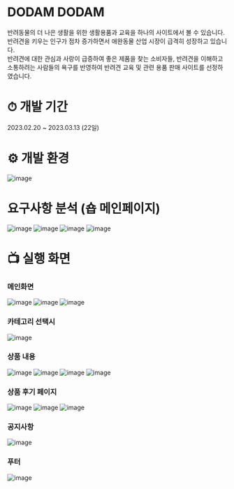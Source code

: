 # DODAM DODAM
 반려동물의 더 나은 생활을 위한 생활용품과 교육을 하나의 사이트에서 볼 수 있습니다.  
 반려견을 키우는 인구가 점차 증가하면서 애완동물 산업 시장이 급격히 성장하고 있습니다.   
 반려견에 대한 관심과 사랑이 급증하여 좋은 제품을 찾는 소비자들, 반려견을 이해하고 소통하려는 사람들의 욕구를 반영하여 반려견 교육 및 관련 용품 판매 사이트를 선정하였습니다.    
  


# ⏱ 개발 기간
2023.02.20 ~ 2023.03.13 (22일)

# ⚙ 개발 환경 
![image](https://github.com/helmijin/DodamDodam/assets/113495471/fa5dad71-a37b-4a21-9a5a-7e47c504f253)

# 요구사항 분석 (숍 메인페이지)
![image](https://github.com/helmijin/DodamDodam/assets/113495471/54dcc830-9872-4aef-a418-cf0c51556ea6)
![image](https://github.com/helmijin/DodamDodam/assets/113495471/773eafc7-1f23-4ab5-a320-e27fca25579e)
![image](https://github.com/helmijin/DodamDodam/assets/113495471/fe70b544-c2d2-4ad9-bdf7-91f0a4733681)
![image](https://github.com/helmijin/DodamDodam/assets/113495471/eb752429-22a3-47a3-a39e-9059ee1af643)

# 📺 실행 화면
### 메인화면
![image](https://github.com/helmijin/DodamDodam/assets/113495471/e2a47f74-9153-49c1-b223-4c45802a2cae)
![image](https://github.com/helmijin/DodamDodam/assets/113495471/dbf38cc8-813a-45bc-a2f0-2b0516b17174)
![image](https://github.com/helmijin/DodamDodam/assets/113495471/9dc8cd05-625e-4cc1-b5a9-3b09850f9fdb)
### 카테고리 선택시
![image](https://github.com/helmijin/DodamDodam/assets/113495471/8d0e4a5f-3f37-4993-b5e6-ea835bbc05d0)
### 상품 내용
![image](https://github.com/helmijin/DodamDodam/assets/113495471/fcb4145e-c156-4874-9680-3f9fa91bb022)
![image](https://github.com/helmijin/DodamDodam/assets/113495471/ef87f774-18f7-412a-b3b1-1f7e60db6825)
![image](https://github.com/helmijin/DodamDodam/assets/113495471/a23f44d6-7a45-483f-b7ae-b05e46e85b41)
![image](https://github.com/helmijin/DodamDodam/assets/113495471/4d8b8299-b012-4302-bc12-a15f3bd31ea5)
### 상품 후기 페이지
![image](https://github.com/helmijin/DodamDodam/assets/113495471/6f479bba-d83c-4bc6-aff5-bc38091d5bb8)
![image](https://github.com/helmijin/DodamDodam/assets/113495471/7e6c813e-fa30-44bd-b859-759599bd44b3)
![image](https://github.com/helmijin/DodamDodam/assets/113495471/69d2fa2b-0d64-447f-9743-92123c57879b)
### 공지사항
![image](https://github.com/helmijin/DodamDodam/assets/113495471/70aead04-d840-47c3-b938-3db46c10c41c)
### 푸터
![image](https://github.com/helmijin/DodamDodam/assets/113495471/e56a7836-578f-4582-9912-f53296cd2a28)
